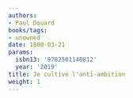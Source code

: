 ```yaml
---
authors:
- Paul Douard
books/tags:
- unowned
date: 1800-03-21
params:
  isbn13: '9782501140812'
  year: '2019'
title: Je cultive l'anti-ambition
weight: 1
---
```


<!--more-->